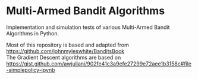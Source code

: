# Multi-Armed Bandit Algorithms

Implementation and simulation tests of various Multi-Armed Bandit Algorithms in Python.


Most of this repository is based and adapted from https://github.com/johnmyleswhite/BanditsBook  
The Gradient Descent algorithms are based on https://gist.github.com/awjuliani/902fe41c3a9efe27299e72aee1b3158c#file-simplepolicy-ipynb

